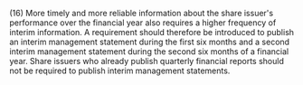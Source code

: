 (16) More timely and more reliable information about the share issuer's performance over the financial year also requires a higher frequency of interim information. A requirement should therefore be introduced to publish an interim management statement during the first six months and a second interim management statement during the second six months of a financial year. Share issuers who already publish quarterly financial reports should not be required to publish interim management statements.
